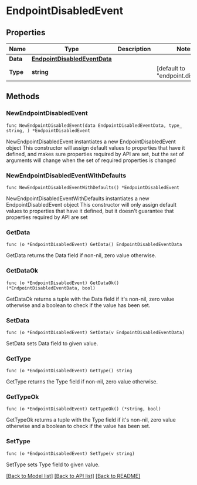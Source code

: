 # EndpointDisabledEvent

## Properties

Name | Type | Description | Notes
------------ | ------------- | ------------- | -------------
**Data** | [**EndpointDisabledEventData**](EndpointDisabledEventData.md) |  | 
**Type** | **string** |  | [default to "endpoint.disabled"]

## Methods

### NewEndpointDisabledEvent

`func NewEndpointDisabledEvent(data EndpointDisabledEventData, type_ string, ) *EndpointDisabledEvent`

NewEndpointDisabledEvent instantiates a new EndpointDisabledEvent object
This constructor will assign default values to properties that have it defined,
and makes sure properties required by API are set, but the set of arguments
will change when the set of required properties is changed

### NewEndpointDisabledEventWithDefaults

`func NewEndpointDisabledEventWithDefaults() *EndpointDisabledEvent`

NewEndpointDisabledEventWithDefaults instantiates a new EndpointDisabledEvent object
This constructor will only assign default values to properties that have it defined,
but it doesn't guarantee that properties required by API are set

### GetData

`func (o *EndpointDisabledEvent) GetData() EndpointDisabledEventData`

GetData returns the Data field if non-nil, zero value otherwise.

### GetDataOk

`func (o *EndpointDisabledEvent) GetDataOk() (*EndpointDisabledEventData, bool)`

GetDataOk returns a tuple with the Data field if it's non-nil, zero value otherwise
and a boolean to check if the value has been set.

### SetData

`func (o *EndpointDisabledEvent) SetData(v EndpointDisabledEventData)`

SetData sets Data field to given value.


### GetType

`func (o *EndpointDisabledEvent) GetType() string`

GetType returns the Type field if non-nil, zero value otherwise.

### GetTypeOk

`func (o *EndpointDisabledEvent) GetTypeOk() (*string, bool)`

GetTypeOk returns a tuple with the Type field if it's non-nil, zero value otherwise
and a boolean to check if the value has been set.

### SetType

`func (o *EndpointDisabledEvent) SetType(v string)`

SetType sets Type field to given value.



[[Back to Model list]](../README.md#documentation-for-models) [[Back to API list]](../README.md#documentation-for-api-endpoints) [[Back to README]](../README.md)


